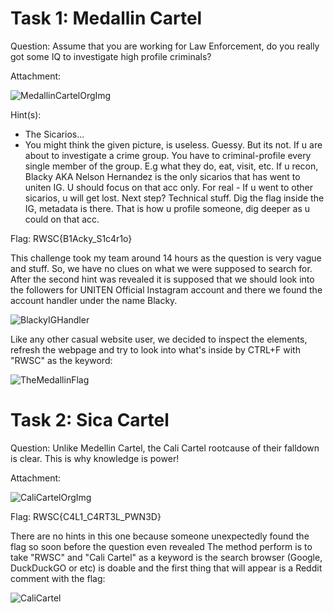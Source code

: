 # Task 1: Medallin Cartel
Question: Assume that you are working for Law Enforcement, do you really got some IQ to investigate high profile criminals?

Attachment:

![MedallinCartelOrgImg](https://media.discordapp.net/attachments/524898749911400458/1214866257921441792/organization.jpg?ex=65faab5f&is=65e8365f&hm=89e1ff060784f0aa4c42f4bbdaf1c98a8605b1c410f0e66e12f34f832d9629c2&=&format=webp&width=730&height=410)

Hint(s):
* The Sicarios…
* You might think the given picture, is useless. Guessy. But its not. If u are about to investigate a crime group. You have to criminal-profile every single member of the group. E.g what they do, eat, visit, etc. If u recon, Blacky AKA Nelson Hernandez is the only sicarios that has went to uniten IG. U should focus on that acc only. For real - If u went to other sicarios, u will get lost. Next step? Technical stuff. Dig the flag inside the IG, metadata is there. That is how u profile someone, dig deeper as u could on that acc.

Flag: RWSC{B1Acky_S1c4r1o}

This challenge took my team around 14 hours as the question is very vague and stuff. So, we have no clues on what we were supposed to search for. After the second hint was revealed it is supposed that we should look into the followers for UNITEN Official Instagram account and there we found the account handler under the name Blacky.

![BlackyIGHandler](https://media.discordapp.net/attachments/524898749911400458/1214867997328539658/image.png?ex=65faacfd&is=65e837fd&hm=9bfca3075240b81728a02d3c666c195d4e1949efeca6b737eab3ff9b81983027&=&format=webp&quality=lossless&width=618&height=390)

Like any other casual website user, we decided to inspect the elements, refresh the webpage and try to look into what's inside by CTRL+F with "RWSC" as the keyword:

![TheMedallinFlag](https://media.discordapp.net/attachments/524898749911400458/1214869217569144832/image.png?ex=65faae20&is=65e83920&hm=2c4b17190db5caa98cb8fcccc9b93845569d1aa855c3433dddb1ba8daa3cc324&=&format=webp&quality=lossless&width=371&height=393)

# Task 2: Sica Cartel
Question: Unlike Medellin Cartel, the Cali Cartel rootcause of their falldown is clear. This is why knowledge is power!

Attachment:

![CaliCartelOrgImg](https://media.discordapp.net/attachments/524898749911400458/1214866864166019092/Cali.jpg?ex=65faabef&is=65e836ef&hm=222cc0129fcd7de1c6c5b2a3e3fc3df2d3230ccfa8506391d2d1ae9c694031fb&=&format=webp&width=1036&height=663)

Flag: RWSC{C4L1_C4RT3L_PWN3D}

There are no hints in this one because someone unexpectedly found the flag so soon before the question even revealed
The method perform is to take "RWSC" and "Cali Cartel" as a keyword is the search browser (Google, DuckDuckGO or etc) is doable and the first thing that will appear is a Reddit comment with the flag:

![CaliCartel](https://media.discordapp.net/attachments/524898749911400458/1214870069860106260/image.png?ex=65faaeeb&is=65e839eb&hm=8d94f726ba220801dbd128a6aad27cd0cf578ed1008e1845bc86bb1741421aaa&=&format=webp&quality=lossless&width=1219&height=533)
